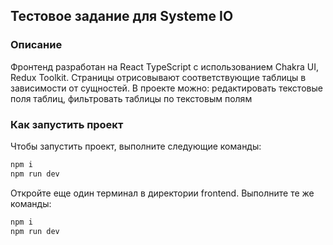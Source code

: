 ## Тестовое задание для Systeme IO
### Описание

Фронтенд разработан на React TypeScript с использованием Chakra UI, Redux Toolkit. Страницы отрисовывают соответствующие таблицы в зависимости от сущностей.
В проекте можно:
редактировать текстовые поля таблиц,
фильтровать таблицы по текстовым полям

### Как запустить проект
Чтобы запустить проект,
выполните следующие команды:
```bash
npm i
npm run dev
```
Откройте еще один терминал в директории frontend.
Выполните те же команды:
```bash
npm i
npm run dev
```
